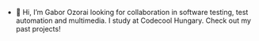 - 👋 Hi, I’m Gabor Ozorai looking for collaboration in software testing, test automation and multimedia. I study at Codecool Hungary. Check out my past projects!
